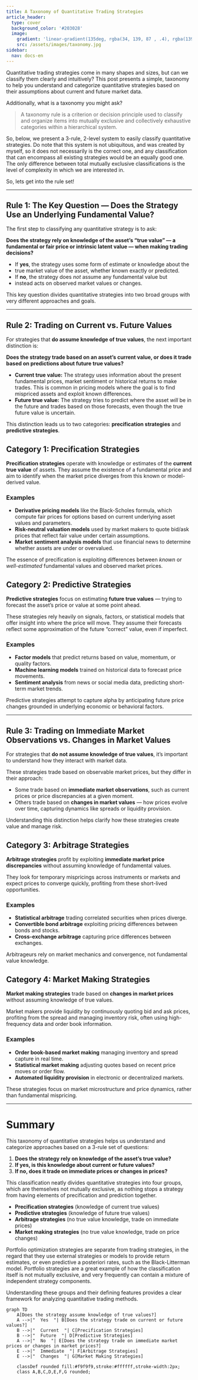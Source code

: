 ```yaml
---
title: A Taxonomy of Quantitative Trading Strategies
article_header:
  type: cover
  background_color: '#203028'
  image:
    gradient: 'linear-gradient(135deg, rgba(34, 139, 87 , .4), rgba(139, 34, 139, .4))'
    src: /assets/images/taxonomy.jpg
sidebar:
  nav: docs-en
---
```


Quantitative trading strategies come in many shapes and sizes,
but can we classify them clearly and intuitively?
This post presents a simple, taxonomy to help you understand
and categorize quantitative strategies based on their
assumptions about current and future market data.

Additionally, what is a taxonomy you might ask?

> A taxonomy rule is a criterion or decision principle used to classify and
> organize items into mutually exclusive and collectively exhaustive categories
> within a hierarchical system.

So, below, we present a 3-rule, 2-level system to easily classify quantitative strategies.
Do note that this system is not ubiquitous, and was created by myself,
so it does not necessarily is the correct one, and any classification
that can encompass all existing strategies would be an equally good one.
The only difference between total mutually exclusive classifications is
the level of complexity in which we are interested in.

So, lets get into the rule set!

---

## Rule 1: The Key Question — Does the Strategy Use an Underlying Fundamental Value?

The first step to classifying any quantitative strategy is to ask:

**Does the strategy rely on knowledge of the asset’s “true value”
— a fundamental or fair price or intrinsic latent value —  when making trading decisions?**

* If **yes**, the strategy uses some form of estimate or knowledge about the
* true market value of the asset, whether known exactly or predicted.
* If **no**, the strategy does *not* assume any fundamental value but
* instead acts on observed market values or changes.

This key question divides quantitative strategies into two broad groups with very different approaches and goals.

---

## Rule 2: Trading on Current vs. Future Values

For strategies that **do assume knowledge of true values**,
the next important distinction is:

**Does the strategy trade based on an asset’s current value,
or does it trade based on predictions about future true values?**

* **Current true value:**
The strategy uses information about the present fundamental prices, market sentiment or
historical returns to make trades.
This is common in pricing models where the goal is to find mispriced assets and
exploit known differences.
* **Future true value:** The strategy tries to predict where the asset
*will* be in the future and trades based on those forecasts,
even though the true future value is uncertain.

This distinction leads us to two categories: **precification strategies** and
**predictive strategies**.

## Category 1: Precification Strategies

**Precification strategies** operate with knowledge or estimates of the **current true value** of assets. They assume the existence of a fundamental price and aim to identify when the market price diverges from this known or model-derived value.

### Examples

* **Derivative pricing models** like the Black-Scholes formula, which compute
fair prices for options based on current underlying asset values and parameters.
* **Risk-neutral valuation models** used by market makers to quote bid/ask prices
that reflect fair value under certain assumptions.
* **Market sentiment analysis models** that use financial news to determine whether
assets are under or overvalued.

The essence of precification is exploiting differences between *known* or *well-estimated* fundamental values and observed market prices.

## Category 2: Predictive Strategies

**Predictive strategies** focus on estimating **future true values** — trying to forecast the asset’s price or value at some point ahead.

These strategies rely heavily on signals, factors, or statistical models that offer insight into where the price will move. They assume their forecasts reflect some approximation of the future “correct” value, even if imperfect.

### Examples

* **Factor models** that predict returns based on value, momentum, or quality factors.
* **Machine learning models** trained on historical data to forecast price movements.
* **Sentiment analysis** from news or social media data,
predicting short-term market trends.

Predictive strategies attempt to capture alpha by anticipating future price changes grounded in underlying economic or behavioral factors.

---

## Rule 3: Trading on Immediate Market Observations vs. Changes in Market Values

For strategies that **do not assume knowledge of true values**, it’s important to understand how they interact with market data.

These strategies trade based on observable market prices, but they differ in their approach:

* Some trade based on **immediate market observations**, such as current prices or price discrepancies at a given moment.
* Others trade based on **changes in market values** — how prices evolve over time, capturing dynamics like spreads or liquidity provision.

Understanding this distinction helps clarify how these strategies create value and manage risk.

## Category 3: Arbitrage Strategies

**Arbitrage strategies** profit by exploiting **immediate market price discrepancies** without assuming knowledge of fundamental values.

They look for temporary mispricings across instruments or markets and expect prices to converge quickly, profiting from these short-lived opportunities.

### Examples

* **Statistical arbitrage** trading correlated securities when prices diverge.
* **Convertible bond arbitrage** exploiting pricing differences between bonds and stocks.
* **Cross-exchange arbitrage** capturing price differences between exchanges.

Arbitrageurs rely on market mechanics and convergence, not fundamental value knowledge.

## Category 4: Market Making Strategies

**Market making strategies** trade based on **changes in market prices** without assuming knowledge of true values.

Market makers provide liquidity by continuously quoting bid and ask prices, profiting from the spread and managing inventory risk, often using high-frequency data and order book information.

### Examples

* **Order book-based market making** managing inventory and spread capture in real time.
* **Statistical market making** adjusting quotes based on recent price moves or order flow.
* **Automated liquidity provision** in electronic or decentralized markets.

These strategies focus on market microstructure and price dynamics, rather than fundamental mispricing.

---

# Summary

This taxonomy of quantitative strategies helps us understand and categorize
approaches based on a 3-rule set of questions:

1. **Does the strategy rely on knowledge of the asset’s true value?**
2. **If yes, is this knowledge about current or future values?**
3. **If no, does it trade on immediate prices or changes in prices?**

This classification neatly divides quantitative strategies into four groups,
which are themselves not mutually exclusive,
as nothing stops a strategy from having elements of precification and prediction together.

* **Precification strategies** (knowledge of current true values)
* **Predictive strategies** (knowledge of future true values)
* **Arbitrage strategies** (no true value knowledge, trade on immediate prices)
* **Market making strategies** (no true value knowledge, trade on price changes)

Portfolio optimization strategies are separate from trading strategies,
in the regard that they use external strategies or models
to provide return estimates, or even predictive a posteriori rates,
such as the Black-Litterman model.
Portfolio strategies are a great example of how the classification itself
is not mutually exclusive, and very frequently can contain a mixture of
independent strategy components.

Understanding these groups and their defining features provides a clear
framework for analyzing quantitative trading methods.

```mermaid
graph TD
    A[Does the strategy assume knowledge of true values?]
    A -->|"  Yes  "| B[Does the strategy trade on current or future values?]
    B -->|"  Current  "| C[Precification Strategies]
    B -->|"  Future  "| D[Predictive Strategies]
    A -->|"  No  "| E[Does the strategy trade on immediate market prices or changes in market prices?]
    E -->|"  Immediate  "| F[Arbitrage Strategies]
    E -->|"  Changes  "| G[Market Making Strategies]

    classDef rounded fill:#f9f9f9,stroke:#ffffff,stroke-width:2px;
    class A,B,C,D,E,F,G rounded;
```
